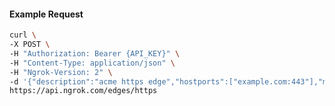 <!-- Code generated for API Clients. DO NOT EDIT. -->

#### Example Request

```bash
curl \
-X POST \
-H "Authorization: Bearer {API_KEY}" \
-H "Content-Type: application/json" \
-H "Ngrok-Version: 2" \
-d '{"description":"acme https edge","hostports":["example.com:443"],"metadata":"{\"environment\": \"staging\"}"}' \
https://api.ngrok.com/edges/https
```
